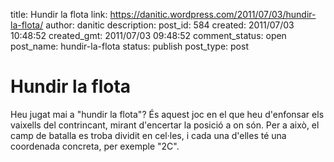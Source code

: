 title: Hundir la flota
link: https://danitic.wordpress.com/2011/07/03/hundir-la-flota/
author: danitic
description: 
post_id: 584
created: 2011/07/03 10:48:52
created_gmt: 2011/07/03 09:48:52
comment_status: open
post_name: hundir-la-flota
status: publish
post_type: post

# Hundir la flota

Heu jugat mai a "hundir la flota"? És aquest joc en el que heu d'enfonsar els vaixells del contrincant, mirant d'encertar la posició a on són. Per a això, el camp de batalla es troba dividit en cel·les, i cada una d'elles té una coordenada concreta, per exemple "2C".